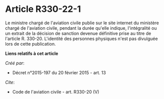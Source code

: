 # Article R330-22-1

Le ministre chargé de l'aviation civile publie sur le site internet du ministère chargé de l'aviation civile, pendant la
durée qu'elle indique, l'intégralité ou un extrait de la décision de sanction devenue définitive prise au titre de l'article
R. 330-20. L'identité des personnes physiques n'est pas divulguée lors de cette publication.

**Liens relatifs à cet article**

_Créé par_:

  - Décret n°2015-197 du 20 février 2015 - art. 13

_Cite_:

  - Code de l'aviation civile - art. R330-20 (V)

